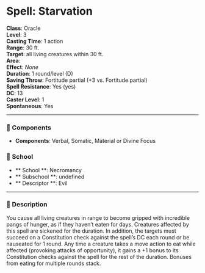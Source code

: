 
# Spell: Starvation
**Class**: Oracle  
**Level**: 3  
**Casting Time**: 1 action  
**Range**: 30 ft.  
**Target**: all living creatures within 30 ft.  
**Area**:   
**Effect**: _None_  
**Duration**: 1 round/level (D)  
**Saving Throw**: Fortitude partial (+3 vs. Fortitude partial)  
**Spell Resistance**: Yes (yes)  
**DC**: 13  
**Caster Level**: 1  
**Spontaneous**: Yes

---

### 🔮 Components
- **Components**: Verbal, Somatic, Material or Divine Focus

### 🏫 School
- ** School **: Necromancy
- ** Subschool **: undefined
- ** Descriptor **: Evil
---

### 📜 Description
You cause all living creatures in range to become gripped with incredible pangs of hunger, as if they haven’t eaten for days. Creatures affected by this spell are sickened for the duration. In addition, the targets must succeed on a Constitution check against the spell’s DC each round or be nauseated for 1 round. Any time a creature takes a move action to eat while affected (provoking attacks of opportunity), it gains a +1 bonus to its Constitution checks against the spell for the rest of the duration. Bonuses from eating for multiple rounds stack.
